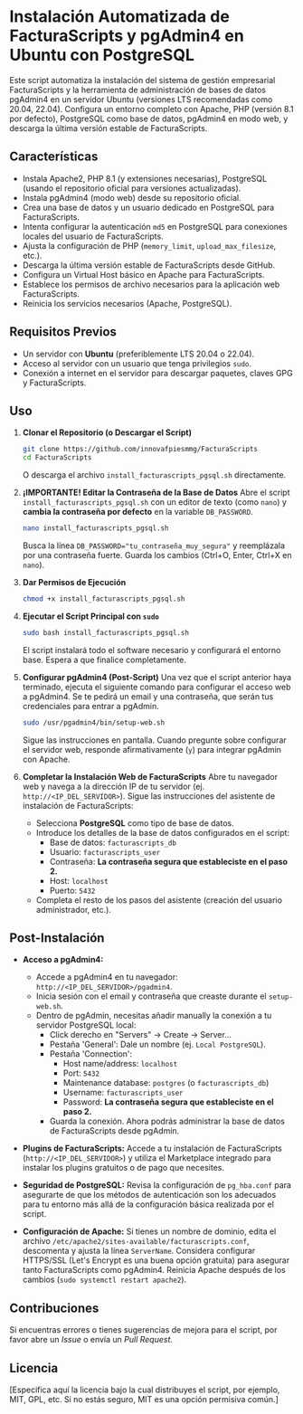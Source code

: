 # Instalación Automatizada de FacturaScripts y pgAdmin4 en Ubuntu con PostgreSQL

Este script automatiza la instalación del sistema de gestión empresarial FacturaScripts y la herramienta de administración de bases de datos pgAdmin4 en un servidor Ubuntu (versiones LTS recomendadas como 20.04, 22.04). Configura un entorno completo con Apache, PHP (versión 8.1 por defecto), PostgreSQL como base de datos, pgAdmin4 en modo web, y descarga la última versión estable de FacturaScripts.

## Características

* Instala Apache2, PHP 8.1 (y extensiones necesarias), PostgreSQL (usando el repositorio oficial para versiones actualizadas).
* Instala pgAdmin4 (modo web) desde su repositorio oficial.
* Crea una base de datos y un usuario dedicado en PostgreSQL para FacturaScripts.
* Intenta configurar la autenticación `md5` en PostgreSQL para conexiones locales del usuario de FacturaScripts.
* Ajusta la configuración de PHP (`memory_limit`, `upload_max_filesize`, etc.).
* Descarga la última versión estable de FacturaScripts desde GitHub.
* Configura un Virtual Host básico en Apache para FacturaScripts.
* Establece los permisos de archivo necesarios para la aplicación web FacturaScripts.
* Reinicia los servicios necesarios (Apache, PostgreSQL).

## Requisitos Previos

* Un servidor con **Ubuntu** (preferiblemente LTS 20.04 o 22.04).
* Acceso al servidor con un usuario que tenga privilegios `sudo`.
* Conexión a internet en el servidor para descargar paquetes, claves GPG y FacturaScripts.

## Uso

1.  **Clonar el Repositorio (o Descargar el Script)**
    ```bash
    git clone https://github.com/innovafpiesmmg/FacturaScripts
    cd FacturaScripts
    ```
    O descarga el archivo `install_facturascripts_pgsql.sh` directamente.

2.  **¡IMPORTANTE! Editar la Contraseña de la Base de Datos**
    Abre el script `install_facturascripts_pgsql.sh` con un editor de texto (como `nano`) y **cambia la contraseña por defecto** en la variable `DB_PASSWORD`.
    ```bash
    nano install_facturascripts_pgsql.sh
    ```
    Busca la línea `DB_PASSWORD="tu_contraseña_muy_segura"` y reemplázala por una contraseña fuerte. Guarda los cambios (Ctrl+O, Enter, Ctrl+X en `nano`).

3.  **Dar Permisos de Ejecución**
    ```bash
    chmod +x install_facturascripts_pgsql.sh
    ```

4.  **Ejecutar el Script Principal con `sudo`**
    ```bash
    sudo bash install_facturascripts_pgsql.sh
    ```
    El script instalará todo el software necesario y configurará el entorno base. Espera a que finalice completamente.

5.  **Configurar pgAdmin4 (Post-Script)**
    Una vez que el script anterior haya terminado, ejecuta el siguiente comando para configurar el acceso web a pgAdmin4. Se te pedirá un email y una contraseña, que serán tus credenciales para entrar a pgAdmin.
    ```bash
    sudo /usr/pgadmin4/bin/setup-web.sh
    ```
    Sigue las instrucciones en pantalla. Cuando pregunte sobre configurar el servidor web, responde afirmativamente (`y`) para integrar pgAdmin con Apache.

6.  **Completar la Instalación Web de FacturaScripts**
    Abre tu navegador web y navega a la dirección IP de tu servidor (ej. `http://<IP_DEL_SERVIDOR>`).
    Sigue las instrucciones del asistente de instalación de FacturaScripts:
    * Selecciona **PostgreSQL** como tipo de base de datos.
    * Introduce los detalles de la base de datos configurados en el script:
        * Base de datos: `facturascripts_db`
        * Usuario: `facturascripts_user`
        * Contraseña: **La contraseña segura que estableciste en el paso 2.**
        * Host: `localhost`
        * Puerto: `5432`
    * Completa el resto de los pasos del asistente (creación del usuario administrador, etc.).

## Post-Instalación

* **Acceso a pgAdmin4:**
    * Accede a pgAdmin4 en tu navegador: `http://<IP_DEL_SERVIDOR>/pgadmin4`.
    * Inicia sesión con el email y contraseña que creaste durante el `setup-web.sh`.
    * Dentro de pgAdmin, necesitas añadir manually la conexión a tu servidor PostgreSQL local:
        * Click derecho en "Servers" -> Create -> Server...
        * Pestaña 'General': Dale un nombre (ej. `Local PostgreSQL`).
        * Pestaña 'Connection':
            * Host name/address: `localhost`
            * Port: `5432`
            * Maintenance database: `postgres` (o `facturascripts_db`)
            * Username: `facturascripts_user`
            * Password: **La contraseña segura que estableciste en el paso 2.**
        * Guarda la conexión. Ahora podrás administrar la base de datos de FacturaScripts desde pgAdmin.

* **Plugins de FacturaScripts:** Accede a tu instalación de FacturaScripts (`http://<IP_DEL_SERVIDOR>`) y utiliza el Marketplace integrado para instalar los plugins gratuitos o de pago que necesites.

* **Seguridad de PostgreSQL:** Revisa la configuración de `pg_hba.conf` para asegurarte de que los métodos de autenticación son los adecuados para tu entorno más allá de la configuración básica realizada por el script.

* **Configuración de Apache:** Si tienes un nombre de dominio, edita el archivo `/etc/apache2/sites-available/facturascripts.conf`, descomenta y ajusta la línea `ServerName`. Considera configurar HTTPS/SSL (Let's Encrypt es una buena opción gratuita) para asegurar tanto FacturaScripts como pgAdmin4. Reinicia Apache después de los cambios (`sudo systemctl restart apache2`).

## Contribuciones

Si encuentras errores o tienes sugerencias de mejora para el script, por favor abre un *Issue* o envía un *Pull Request*.

## Licencia

[Especifica aquí la licencia bajo la cual distribuyes el script, por ejemplo, MIT, GPL, etc. Si no estás seguro, MIT es una opción permisiva común.]
